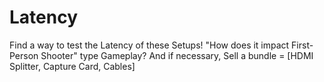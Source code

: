 # Latency
Find a way to test the Latency of these Setups! "How does it impact First-Person Shooter" type Gameplay? And if necessary, Sell a bundle = [HDMI Splitter, Capture Card, Cables]
